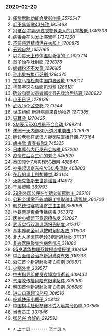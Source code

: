### 2020-02-20 
1. [ 痊愈后肺功能会受影响吗 ](https://s.weibo.com/weibo?q=%23%E7%97%8A%E6%84%88%E5%90%8E%E8%82%BA%E5%8A%9F%E8%83%BD%E4%BC%9A%E5%8F%97%E5%BD%B1%E5%93%8D%E5%90%97%23&Refer=top) *3576547*
1. [ 毛不易新歌43分钟 ](https://s.weibo.com/weibo?q=%E6%AF%9B%E4%B8%8D%E6%98%93%E6%96%B0%E6%AD%8C43%E5%88%86%E9%92%9F&Refer=top) *1915468*
1. [ 冯录召 病毒通过衣物传染人的几率极低 ](https://s.weibo.com/weibo?q=%E5%86%AF%E5%BD%95%E5%8F%AC%20%E7%97%85%E6%AF%92%E9%80%9A%E8%BF%87%E8%A1%A3%E7%89%A9%E4%BC%A0%E6%9F%93%E4%BA%BA%E7%9A%84%E5%87%A0%E7%8E%87%E6%9E%81%E4%BD%8E&Refer=top) *1749806*
1. [ 病毒会在头发上滞留吗 ](https://s.weibo.com/weibo?q=%23%E7%97%85%E6%AF%92%E4%BC%9A%E5%9C%A8%E5%A4%B4%E5%8F%91%E4%B8%8A%E6%BB%9E%E7%95%99%E5%90%97%23&Refer=top) *1737200*
1. [ 不要将酒精喷洒在衣服上 ](https://s.weibo.com/weibo?q=%23%E4%B8%8D%E8%A6%81%E5%B0%86%E9%85%92%E7%B2%BE%E5%96%B7%E6%B4%92%E5%9C%A8%E8%A1%A3%E6%9C%8D%E4%B8%8A%23&Refer=top) *1700875*
1. [ 云观自然 ](https://s.weibo.com/weibo?q=%23%E4%BA%91%E8%A7%82%E8%87%AA%E7%84%B6%23&Refer=top) *1657665*
1. [ 以为每天上传体温就够傻的了 ](https://s.weibo.com/weibo?q=%23%E4%BB%A5%E4%B8%BA%E6%AF%8F%E5%A4%A9%E4%B8%8A%E4%BC%A0%E4%BD%93%E6%B8%A9%E5%B0%B1%E5%A4%9F%E5%82%BB%E7%9A%84%E4%BA%86%23&Refer=top) *1623714*
1. [ 章子怡孕肚封面 ](https://s.weibo.com/weibo?q=%23%E7%AB%A0%E5%AD%90%E6%80%A1%E5%AD%95%E8%82%9A%E5%B0%81%E9%9D%A2%23&Refer=top) *1298378*
1. [ 螺蛳粉还不发货 ](https://s.weibo.com/weibo?q=%E8%9E%BA%E8%9B%B3%E7%B2%89%E8%BF%98%E4%B8%8D%E5%8F%91%E8%B4%A7&Refer=top) *1296185*
1. [ 孙小果被执行死刑 ](https://s.weibo.com/weibo?q=%23%E5%AD%99%E5%B0%8F%E6%9E%9C%E8%A2%AB%E6%89%A7%E8%A1%8C%E6%AD%BB%E5%88%91%23&Refer=top) *1294375*
1. [ 东京马拉松向中国跑者致歉 ](https://s.weibo.com/weibo?q=%23%E4%B8%9C%E4%BA%AC%E9%A9%AC%E6%8B%89%E6%9D%BE%E5%90%91%E4%B8%AD%E5%9B%BD%E8%B7%91%E8%80%85%E8%87%B4%E6%AD%89%23&Refer=top) *1288217*
1. [ 华晨宇这次做面包没糊 ](https://s.weibo.com/weibo?q=%23%E5%8D%8E%E6%99%A8%E5%AE%87%E8%BF%99%E6%AC%A1%E5%81%9A%E9%9D%A2%E5%8C%85%E6%B2%A1%E7%B3%8A%23&Refer=top) *1286181*
1. [ 确诊和疑似患者都实行先救治后结算 ](https://s.weibo.com/weibo?q=%23%E7%A1%AE%E8%AF%8A%E5%92%8C%E7%96%91%E4%BC%BC%E6%82%A3%E8%80%85%E9%83%BD%E5%AE%9E%E8%A1%8C%E5%85%88%E6%95%91%E6%B2%BB%E5%90%8E%E7%BB%93%E7%AE%97%23&Refer=top) *1280923*
1. [ 小王日记 ](https://s.weibo.com/weibo?q=%E5%B0%8F%E7%8E%8B%E6%97%A5%E8%AE%B0&Refer=top) *1278128*
1. [ 武汉15个区交卷 ](https://s.weibo.com/weibo?q=%23%E6%AD%A6%E6%B1%8915%E4%B8%AA%E5%8C%BA%E4%BA%A4%E5%8D%B7%23&Refer=top) *1273944*
1. [ 世卫组织 新冠病毒来自动物界 ](https://s.weibo.com/weibo?q=%E4%B8%96%E5%8D%AB%E7%BB%84%E7%BB%87%20%E6%96%B0%E5%86%A0%E7%97%85%E6%AF%92%E6%9D%A5%E8%87%AA%E5%8A%A8%E7%89%A9%E7%95%8C&Refer=top) *1271385*
1. [ 猫耳朵 ](https://s.weibo.com/weibo?q=%E7%8C%AB%E8%80%B3%E6%9C%B5&Refer=top) *1270425*
1. [ SM表示EXO成员不会变动 ](https://s.weibo.com/weibo?q=%23SM%E8%A1%A8%E7%A4%BAEXO%E6%88%90%E5%91%98%E4%B8%8D%E4%BC%9A%E5%8F%98%E5%8A%A8%23&Refer=top) *1269214*
1. [ 澳洲一天内遭80万道闪电袭击 ](https://s.weibo.com/weibo?q=%23%E6%BE%B3%E6%B4%B2%E4%B8%80%E5%A4%A9%E5%86%85%E9%81%AD80%E4%B8%87%E9%81%93%E9%97%AA%E7%94%B5%E8%A2%AD%E5%87%BB%23&Refer=top) *1025678*
1. [ 确诊老师在武汉方舱医院直播开课 ](https://s.weibo.com/weibo?q=%23%E7%A1%AE%E8%AF%8A%E8%80%81%E5%B8%88%E5%9C%A8%E6%AD%A6%E6%B1%89%E6%96%B9%E8%88%B1%E5%8C%BB%E9%99%A2%E7%9B%B4%E6%92%AD%E5%BC%80%E8%AF%BE%23&Refer=top) *773164*
1. [ 虞书欣 青春有你2 ](https://s.weibo.com/weibo?q=%E8%99%9E%E4%B9%A6%E6%AC%A3%20%E9%9D%92%E6%98%A5%E6%9C%89%E4%BD%A02&Refer=top) *745325*
1. [ 日本厚劳大臣发布会咳嗽 ](https://s.weibo.com/weibo?q=%E6%97%A5%E6%9C%AC%E5%8E%9A%E5%8A%B3%E5%A4%A7%E8%87%A3%E5%8F%91%E5%B8%83%E4%BC%9A%E5%92%B3%E5%97%BD&Refer=top) *657200*
1. [ 疫情过后女生们的刘海 ](https://s.weibo.com/weibo?q=%23%E7%96%AB%E6%83%85%E8%BF%87%E5%90%8E%E5%A5%B3%E7%94%9F%E4%BB%AC%E7%9A%84%E5%88%98%E6%B5%B7%23&Refer=top) *546920*
1. [ 泰国预计7月实现5G商用 ](https://s.weibo.com/weibo?q=%E6%B3%B0%E5%9B%BD%E9%A2%84%E8%AE%A17%E6%9C%88%E5%AE%9E%E7%8E%B05G%E5%95%86%E7%94%A8&Refer=top) *488847*
1. [ 神舟起诉京东拖欠3亿多货款 ](https://s.weibo.com/weibo?q=%23%E7%A5%9E%E8%88%9F%E8%B5%B7%E8%AF%89%E4%BA%AC%E4%B8%9C%E6%8B%96%E6%AC%A03%E4%BA%BF%E5%A4%9A%E8%B4%A7%E6%AC%BE%23&Refer=top) *463803*
1. [ 在我的课上别想睡觉 ](https://s.weibo.com/weibo?q=%23%E5%9C%A8%E6%88%91%E7%9A%84%E8%AF%BE%E4%B8%8A%E5%88%AB%E6%83%B3%E7%9D%A1%E8%A7%89%23&Refer=top) *423144*
1. [ 汤姆克鲁斯去世是谣言 ](https://s.weibo.com/weibo?q=%23%E6%B1%A4%E5%A7%86%E5%85%8B%E9%B2%81%E6%96%AF%E5%8E%BB%E4%B8%96%E6%98%AF%E8%B0%A3%E8%A8%80%23&Refer=top) *414972*
1. [ 千层蛋糕 ](https://s.weibo.com/weibo?q=%23%E5%8D%83%E5%B1%82%E8%9B%8B%E7%B3%95%23&Refer=top) *369793*
1. [ 29例外国公民在华确诊新冠肺炎 ](https://s.weibo.com/weibo?q=29%E4%BE%8B%E5%A4%96%E5%9B%BD%E5%85%AC%E6%B0%91%E5%9C%A8%E5%8D%8E%E7%A1%AE%E8%AF%8A%E6%96%B0%E5%86%A0%E8%82%BA%E7%82%8E&Refer=top) *365101*
1. [ 公积金缓缴不影响职工提取和申请贷款 ](https://s.weibo.com/weibo?q=%E5%85%AC%E7%A7%AF%E9%87%91%E7%BC%93%E7%BC%B4%E4%B8%8D%E5%BD%B1%E5%93%8D%E8%81%8C%E5%B7%A5%E6%8F%90%E5%8F%96%E5%92%8C%E7%94%B3%E8%AF%B7%E8%B4%B7%E6%AC%BE&Refer=top) *360706*
1. [ 韩总统设宴款待寄生虫主创 ](https://s.weibo.com/weibo?q=%23%E9%9F%A9%E6%80%BB%E7%BB%9F%E8%AE%BE%E5%AE%B4%E6%AC%BE%E5%BE%85%E5%AF%84%E7%94%9F%E8%99%AB%E4%B8%BB%E5%88%9B%23&Refer=top) *358099*
1. [ 地铁票是否会传播病毒 ](https://s.weibo.com/weibo?q=%E5%9C%B0%E9%93%81%E7%A5%A8%E6%98%AF%E5%90%A6%E4%BC%9A%E4%BC%A0%E6%92%AD%E7%97%85%E6%AF%92&Refer=top) *353372*
1. [ 医护小姐姐下意识撩头发 ](https://s.weibo.com/weibo?q=%23%E5%8C%BB%E6%8A%A4%E5%B0%8F%E5%A7%90%E5%A7%90%E4%B8%8B%E6%84%8F%E8%AF%86%E6%92%A9%E5%A4%B4%E5%8F%91%23&Refer=top) *312027*
1. [ 武汉实行双测温两报告制度 ](https://s.weibo.com/weibo?q=%E6%AD%A6%E6%B1%89%E5%AE%9E%E8%A1%8C%E5%8F%8C%E6%B5%8B%E6%B8%A9%E4%B8%A4%E6%8A%A5%E5%91%8A%E5%88%B6%E5%BA%A6&Refer=top) *312017*
1. [ 基本养老金可以按时足额发放 ](https://s.weibo.com/weibo?q=%E5%9F%BA%E6%9C%AC%E5%85%BB%E8%80%81%E9%87%91%E5%8F%AF%E4%BB%A5%E6%8C%89%E6%97%B6%E8%B6%B3%E9%A2%9D%E5%8F%91%E6%94%BE&Refer=top) *311503*
1. [ 北大人民医院确诊3例新冠肺炎 ](https://s.weibo.com/weibo?q=%E5%8C%97%E5%A4%A7%E4%BA%BA%E6%B0%91%E5%8C%BB%E9%99%A2%E7%A1%AE%E8%AF%8A3%E4%BE%8B%E6%96%B0%E5%86%A0%E8%82%BA%E7%82%8E&Refer=top) *311131*
1. [ 复兴医院聚集性病例情况 ](https://s.weibo.com/weibo?q=%E5%A4%8D%E5%85%B4%E5%8C%BB%E9%99%A2%E8%81%9A%E9%9B%86%E6%80%A7%E7%97%85%E4%BE%8B%E6%83%85%E5%86%B5&Refer=top) *311080*
1. [ 95岁清华物理系教授直播授课 ](https://s.weibo.com/weibo?q=95%E5%B2%81%E6%B8%85%E5%8D%8E%E7%89%A9%E7%90%86%E7%B3%BB%E6%95%99%E6%8E%88%E7%9B%B4%E6%92%AD%E6%8E%88%E8%AF%BE&Refer=top) *310469*
1. [ 中西医结合治疗新冠肺炎有效 ](https://s.weibo.com/weibo?q=%E4%B8%AD%E8%A5%BF%E5%8C%BB%E7%BB%93%E5%90%88%E6%B2%BB%E7%96%97%E6%96%B0%E5%86%A0%E8%82%BA%E7%82%8E%E6%9C%89%E6%95%88&Refer=top) *310233*
1. [ 浙江首个新冠肺炎死亡病例 ](https://s.weibo.com/weibo?q=%E6%B5%99%E6%B1%9F%E9%A6%96%E4%B8%AA%E6%96%B0%E5%86%A0%E8%82%BA%E7%82%8E%E6%AD%BB%E4%BA%A1%E7%97%85%E4%BE%8B&Refer=top) *309871*
1. [ 火锅外卖 ](https://s.weibo.com/weibo?q=%E7%81%AB%E9%94%85%E5%A4%96%E5%8D%96&Refer=top) *309577*
1. [ 中央指导组成员哀悼疫情逝者 ](https://s.weibo.com/weibo?q=%23%E4%B8%AD%E5%A4%AE%E6%8C%87%E5%AF%BC%E7%BB%84%E6%88%90%E5%91%98%E5%93%80%E6%82%BC%E7%96%AB%E6%83%85%E9%80%9D%E8%80%85%23&Refer=top) *309434*
1. [ 气溶胶传播风险有限定条件 ](https://s.weibo.com/weibo?q=%E6%B0%94%E6%BA%B6%E8%83%B6%E4%BC%A0%E6%92%AD%E9%A3%8E%E9%99%A9%E6%9C%89%E9%99%90%E5%AE%9A%E6%9D%A1%E4%BB%B6&Refer=top) *309090*
1. [ 韩国首例新冠肺炎死亡病例 ](https://s.weibo.com/weibo?q=%E9%9F%A9%E5%9B%BD%E9%A6%96%E4%BE%8B%E6%96%B0%E5%86%A0%E8%82%BA%E7%82%8E%E6%AD%BB%E4%BA%A1%E7%97%85%E4%BE%8B&Refer=top) *308689*
1. [ 进口口罩超12亿只 ](https://s.weibo.com/weibo?q=%E8%BF%9B%E5%8F%A3%E5%8F%A3%E7%BD%A9%E8%B6%8512%E4%BA%BF%E5%8F%AA&Refer=top) *308516*
1. [ 吃鸡快乐小瓶子 ](https://s.weibo.com/weibo?q=%23%E5%90%83%E9%B8%A1%E5%BF%AB%E4%B9%90%E5%B0%8F%E7%93%B6%E5%AD%90%23&Refer=top) *308133*
1. [ 中国棋手赴俄参赛不受入境禁令影响 ](https://s.weibo.com/weibo?q=%23%E4%B8%AD%E5%9B%BD%E6%A3%8B%E6%89%8B%E8%B5%B4%E4%BF%84%E5%8F%82%E8%B5%9B%E4%B8%8D%E5%8F%97%E5%85%A5%E5%A2%83%E7%A6%81%E4%BB%A4%E5%BD%B1%E5%93%8D%23&Refer=top) *307665*
1. [ 当当员工 ](https://s.weibo.com/weibo?q=%E5%BD%93%E5%BD%93%E5%91%98%E5%B7%A5&Refer=top) *307646*
1. [ 张艺兴 会好的 ](https://s.weibo.com/weibo?q=%E5%BC%A0%E8%89%BA%E5%85%B4%20%E4%BC%9A%E5%A5%BD%E7%9A%84&Refer=top) *292592* 

- [ < 上一页 ](https://github.com/able8/weibo-hot-record/blob/master/2020-02-19.md) -------- [ 下一页 > ](https://github.com/able8/weibo-hot-record/blob/master/2020-02-21.md)